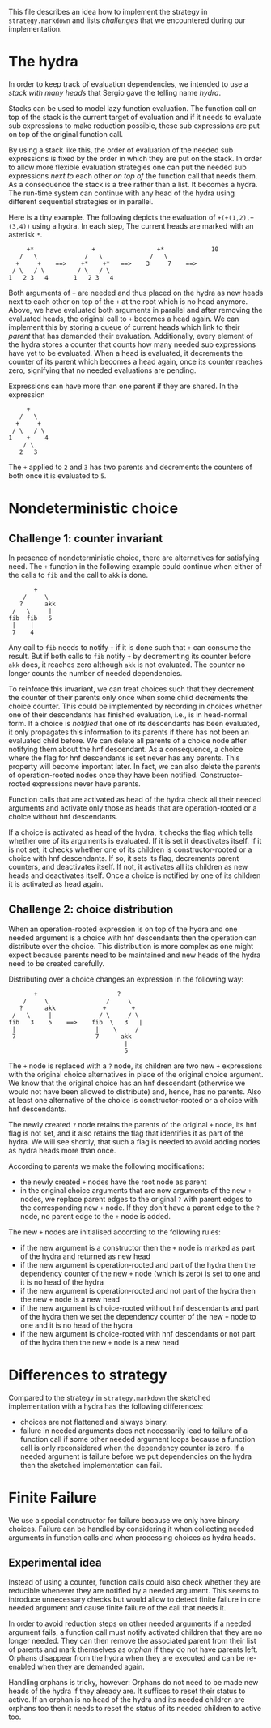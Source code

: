 This file describes an idea how to implement the strategy in
`strategy.markdown` and lists *challenges* that we encountered during
our implementation.

The hydra
=========

In order to keep track of evaluation dependencies, we intended to use
a *stack with many heads* that Sergio gave the telling name *hydra*.

Stacks can be used to model lazy function evaluation. The function
call on top of the stack is the current target of evaluation and if it
needs to evaluate sub expressions to make reduction possible, these
sub expressions are put on top of the original function call.

By using a stack like this, the order of evaluation of the needed
sub expressions is fixed by the order in which they are put on the
stack. In order to allow more flexible evaluation strategies one can
put the needed sub expressions *next to* each other *on top of* the
function call that needs them. As a consequence the stack is a tree
rather than a list. It becomes a hydra. The run-time system can
continue with any head of the hydra using different sequential
strategies or in parallel.

Here is a tiny example. The following depicts the evaluation of
`+(+(1,2),+(3,4))` using a hydra. In each step, The current heads are
marked with an asterisk `*`.


         +*                +                 +*             10
       /   \             /   \             /   \
      +     +    ==>    +*    +*   ==>    3     7    ==>
     / \   / \         / \   / \
    1   2 3   4       1   2 3   4

Both arguments of `+` are needed and thus placed on the hydra as new
heads next to each other on top of the `+` at the root which is no
head anymore. Above, we have evaluated both arguments in parallel and
after removing the evaluated heads, the original call to `+` becomes a
head again. We can implement this by storing a queue of current heads
which link to their *parent* that has demanded their
evaluation. Additionally, every element of the hydra stores a counter
that counts how many needed sub expressions have yet to be
evaluated. When a head is evaluated, it decrements the counter of its
parent which becomes a head again, once its counter reaches zero,
signifying that no needed evaluations are pending.

Expressions can have more than one parent if they are shared. In the
expression

         +
       /   \
      +     +
     / \   / \
    1    +    4
        / \
       2   3

The `+` applied to `2` and `3` has two parents and decrements the
counters of both once it is evaluated to `5`.

Nondeterministic choice
=======================

Challenge 1: counter invariant
------------------------------

In presence of nondeterministic choice, there are alternatives for
satisfying need. The `+` function in the following example could
continue when either of the calls to `fib` and the call to `akk` is
done.

           +
        /     \
       ?      akk
     /   \     |
    fib  fib   5
     |    |
     7    4

Any call to `fib` needs to notify `+` if it is done such that `+` can
consume the result. But if both calls to `fib` notify `+` by
decrementing its counter before `akk` does, it reaches zero although
`akk` is not evaluated. The counter no longer counts the number of
needed dependencies.

To reinforce this invariant, we can treat choices such that they
decrement the counter of their parents only once when some child
decrements the choice counter. This could be implemented by recording
in choices whether one of their descendants has finished evaluation,
i.e., is in head-normal form. If a choice is *notified* that one of
its descendants has been evaluated, it only propagates this
information to its parents if there has not been an evaluated child
before. We can delete all parents of a choice node after notifying
them about the hnf descendant. As a consequence, a choice where the
flag for hnf descendants is set never has any parents. This property
will become important later. In fact, we can also delete the parents
of operation-rooted nodes once they have been
notified. Constructor-rooted expressions never have parents.

Function calls that are activated as head of the hydra check all their
needed arguments and activate only those as heads that are
operation-rooted or a choice without hnf descendants.

If a choice is activated as head of the hydra, it checks the flag
which tells whether one of its arguments is evaluated. If it is set it
deactivates itself. If it is not set, it checks whether one of its
children is constructor-rooted or a choice with hnf descendants. If
so, it sets its flag, decrements parent counters, and deactivates
itself. If not, it activates all its children as new heads and
deactivates itself. Once a choice is notified by one of its children
it is activated as head again.

Challenge 2: choice distribution
--------------------------------

When an operation-rooted expression is on top of the hydra and one
needed argument is a choice with hnf descendants then the operation
can distribute over the choice. This distribution is more complex as
one might expect because parents need to be maintained and new heads
of the hydra need to be created carefully.

Distributing over a choice changes an expression in the following way:

           +                      ?
        /     \                /     \
       ?      akk             +       +
     /   \     |             / \     / \
    fib   3    5    ==>    fib  \   3   |
     |                      |    \     /
     7                      7      akk
                                    |
                                    5

The `+` node is replaced with a `?` node, its children are two new `+`
expressions with the original choice alternatives in place of the
original choice argument. We know that the original choice has an hnf
descendant (otherwise we would not have been allowed to distribute)
and, hence, has no parents. Also at least one alternative of the
choice is constructor-rooted or a choice with hnf descendants.

The newly created `?` node retains the parents of the original `+`
node, its hnf flag is not set, and it also retains the flag that
identifies it as part of the hydra. We will see shortly, that such a
flag is needed to avoid adding nodes as hydra heads more than once.

According to parents we make the following modifications:

  * the newly created `+` nodes have the root node as parent
  * in the original choice arguments that are now arguments of the new 
    `+` nodes, we replace parent edges to the original `?` with parent
    edges to the corresponding new `+` node. If they don't have a parent
    edge to the `?` node, no parent edge to the `+` node is added.

The new `+` nodes are initialised according to the following rules:

  * if the new argument is a constructor then the `+` node is marked
    as part of the hydra and returned as new head
  * if the new argument is operation-rooted and part of the hydra then
    the dependency counter of the new `+` node (which is zero) is set to
    one and it is no head of the hydra
  * if the new argument is operation-rooted and not part of the hydra then
    the new `+` node is a new head
  * if the new argument is choice-rooted without hnf descendants and part
    of the hydra then we set the dependency counter of the new `+` node
    to one and it is no head of the hydra
  * if the new argument is choice-rooted with hnf descendants or not part
    of the hydra then the new `+` node is a new head

Differences to strategy
=======================

Compared to the strategy in `strategy.markdown` the sketched
implementation with a hydra has the following differences:

  * choices are not flattened and always binary.
  * failure in needed arguments does not necessarily lead to failure of a
    function call if some other needed argument loops because a function
    call is only reconsidered when the dependency counter is zero.
    If a needed argument is failure before we put dependencies on the hydra
    then the sketched implementation can fail.

Finite Failure
==============

We use a special constructor for failure because we only have binary
choices. Failure can be handled by considering it when collecting
needed arguments in function calls and when processing choices as
hydra heads.

Experimental idea
-----------------

Instead of using a counter, function calls could also check whether
they are reducible whenever they are notified by a needed
argument. This seems to introduce unnecessary checks but would allow
to detect finite failure in one needed argument and cause finite
failure of the call that needs it.

In order to avoid reduction steps on other needed arguments if a
needed argument fails, a function call must notify activated children
that they are no longer needed. They can then remove the associated
parent from their list of parents and mark themselves as *orphan* if
they do not have parents left. Orphans disappear from the hydra when
they are executed and can be re-enabled when they are demanded again.

Handling orphans is tricky, however: Orphans do not need to be made
new heads of the hydra if they already are. It suffices to reset their
status to active. If an orphan is no head of the hydra and its needed
children are orphans too then it needs to reset the status of its
needed children to active too.

